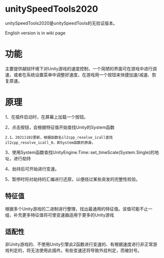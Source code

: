 # unitySpeedTools2020

unitySpeedTools2020是unitySpeedTools的无验证版本。

English version is in wiki page


# 功能

主要提供越狱环境下对Unity游戏的速度控制，一个简陋的界面可在游戏中进行调速，或者在系统设置菜单中调整好速度，在游戏用一个按钮来快捷加速/减速、恢复原速。

# 原理

1、在插件启动时，在屏幕上加载一个按钮。

2、点击按钮，会根据特征值开始查找Unity的System函数

	2.1、20211102更新，根据函数名il2cpp_resolve_icall查找il2cpp_resolve_icall_0，即System函数的原身。

3、使用System函数查找UnityEngine.Time::set_timeScale(System.Single)的地址，进行劫持

4、劫持后可开始进行变速。

5、暂停时将对劫持的汇编进行还原，以便绕过某些突发的完整性校验。

## 特征值

根据多个Unity游戏的二进制进行整理，找出最通用的特征值。该值可能不止一组，补充更多特征值将可使变速器适用于更多的Unity游戏


## 适配性

非Unity游戏的、不使用Unity引擎此2函数进行变速的、有根据速度进行非正常游戏判定的，将无法使用此插件。有些变速还将导致外挂判定，而被封号。

